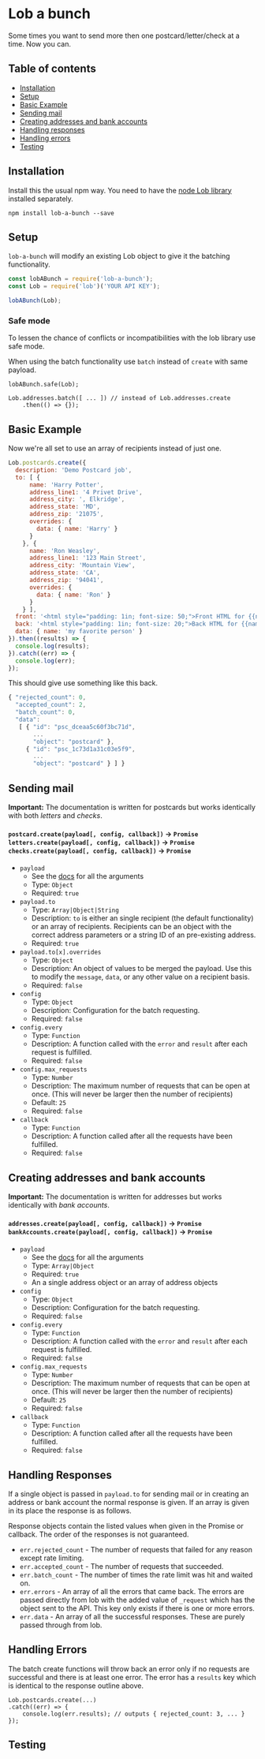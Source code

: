 # Lob a bunch

Some times you want to send more then one postcard/letter/check at a time. Now you can.


## Table of contents
* [Installation](#installation)
* [Setup](#setup)
* [Basic Example](#basic-example)
* [Sending mail](#sending-mail)
* [Creating addresses and bank accounts](#creating-addresses-and-bank-accounts)
* [Handling responses](#handling-responses)
* [Handling errors](#handling-errors)
* [Testing](#testing)

## Installation

Install this the usual npm way. You need to have the [node Lob library](https://github.com/lob/lob-node/) installed separately.

```
npm install lob-a-bunch --save
```

## Setup

`lob-a-bunch` will modify an existing Lob object to give it the batching functionality.

```js
const lobABunch = require('lob-a-bunch');
const Lob = require('lob')('YOUR API KEY');

lobABunch(Lob);
```

### Safe mode

To lessen the chance of conflicts or incompatibilities with the lob library use safe mode.

When using the batch functionality use `batch` instead of `create` with same payload.

```
lobABunch.safe(Lob);

Lob.addresses.batch([ ... ]) // instead of Lob.addresses.create
	.then(() => {});
```


## Basic Example

Now we're all set to use an array of recipients instead of just one.

```js
Lob.postcards.create({
  description: 'Demo Postcard job',
  to: [ {
      name: 'Harry Potter',
      address_line1: '4 Privet Drive',
      address_city: ', Elkridge',
      address_state: 'MD',
      address_zip: '21075',
      overrides: {
        data: { name: 'Harry' }
      }
    }, {
      name: 'Ron Weasley',
      address_line1: '123 Main Street',
      address_city: 'Mountain View',
      address_state: 'CA',
      address_zip: '94041',
      overrides: {
        data: { name: 'Ron' }
      }
    } ],
  front: '<html style="padding: 1in; font-size: 50;">Front HTML for {{name}}</html>',
  back: '<html style="padding: 1in; font-size: 20;">Back HTML for {{name}}</html>',
  data: { name: 'my favorite person' }
}).then((results) => {
  console.log(results);
}).catch((err) => {
  console.log(err);
});
```

This should give use something like this back.

```js
{ "rejected_count": 0,
  "accepted_count": 2,
  "batch_count": 0,
  "data":
   [ { "id": "psc_dceaa5c60f3bc71d",
       ...
       "object": "postcard" },
     { "id": "psc_1c73d1a31c03e5f9",
       ...
       "object": "postcard" } ] }
```


## Sending mail
**Important:** The documentation is written for postcards but works identically with both *letters* and *checks*.

#### `postcard.create(payload[, config, callback])` -> `Promise`<br>`letters.create(payload[, config, callback])` -> `Promise`<br>`checks.create(payload[, config, callback])` -> `Promise`
* `payload`
	* See the [docs](https://lob.com/docs/node#postcards_object) for all the arguments
	* Type: `Object`
	* Required: `true`
* `payload.to`
	* Type: `Array|Object|String`
	* Description: `to` is either an single recipient (the default functionality) or an array of recipients. Recipients can be an object with the correct address parameters or a string ID of an pre-existing address.
	* Required: `true`
* `payload.to[x].overrides`
	* Type: `Object`
	* Description: An object of values to be merged the payload. Use this to modify the `message`, `data`, or any other value on a recipient basis.
	* Required: `false`
* `config`
	* Type: `Object`
	* Description: Configuration for the batch requesting.
	* Required: `false`
* `config.every`
	* Type: `Function`
	* Description: A function called with the `error` and `result` after each request is fulfilled.
	* Required: `false`
* `config.max_requests`
	* Type: `Number`
	* Description: The maximum number of requests that can be open at once. (This will never be larger then the number of recipients)
	* Default: `25`
	* Required: `false`
* `callback`
	* Type: `Function`
	* Description: A function called after all the requests have been fulfilled.
	* Required: `false`


## Creating addresses and bank accounts
**Important:** The documentation is written for addresses but works identically with *bank accounts*.

#### `addresses.create(payload[, config, callback])` -> `Promise`<br>`bankAccounts.create(payload[, config, callback])` -> `Promise`
* `payload`
	* See the [docs](https://lob.com/docs/node#addresses_create) for all the arguments
	* Type: `Array|Object`
	* Required: `true`
	* An a single address object or an array of address objects
* `config`
	* Type: `Object`
	* Description: Configuration for the batch requesting.
	* Required: `false`
* `config.every`
	* Type: `Function`
	* Description: A function called with the `error` and `result` after each request is fulfilled.
	* Required: `false`
* `config.max_requests`
	* Type: `Number`
	* Description: The maximum number of requests that can be open at once. (This will never be larger then the number of recipients)
	* Default: `25`
	* Required: `false`
* `callback`
	* Type: `Function`
	* Description: A function called after all the requests have been fulfilled.
	* Required: `false`


## Handling Responses

If a single object is passed in `payload.to` for sending mail or in creating an address or bank account the normal response is given. If an array is given in its place the response is as follows.

Response objects contain the listed values when given in the Promise or callback. The order of the responses is not guaranteed.

* `err.rejected_count` - The number of requests that failed for any reason except rate limiting.
* `err.accepted_count` - The number of requests that succeeded.
* `err.batch_count` - The number of times the rate limit was hit and waited on.
* `err.errors` - An array of all the errors that came back. The errors are passed directly from lob with the added value of `_request` which has the object sent to the API. This key only exists if there is one or more errors.
* `err.data` - An array of all the successful responses. These are purely passed through from lob.


## Handling Errors

The batch create functions will throw back an error only if no requests are successful and there is at least one error. The error has a `results` key which is identical to the response outline above.

```
Lob.postcards.create(...)
.catch((err) => {
	console.log(err.results); // outputs { rejected_count: 3, ... }
});
```


## Testing